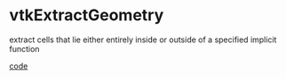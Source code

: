 # vtkExtractGeometry
extract cells that lie either entirely inside or outside of a specified implicit function


[code](../src/extract_points.cpp)
